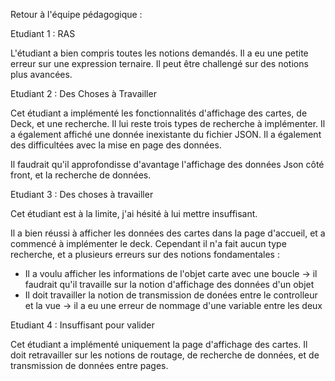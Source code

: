 Retour à l'équipe pédagogique :

Etudiant 1 : RAS

L'étudiant a bien compris toutes les notions demandés.
Il a eu une petite erreur sur une expression ternaire. Il peut être challengé sur des notions plus avancées.

Etudiant 2 : Des Choses à Travailler

Cet étudiant a implémenté les fonctionnalités d'affichage des cartes, de Deck, et une recherche.
Il lui reste trois types de recherche à implémenter.
Il a également affiché une donnée inexistante du fichier JSON.
Il a également des difficultées avec la mise en page des données.

Il faudrait qu'il approfondisse d'avantage l'affichage des données Json côté front, et la recherche de données.

Etudiant 3 : Des choses à travailler

Cet étudiant est à la limite, j'ai hésité à lui mettre insuffisant.

Il a bien réussi à afficher les données des cartes dans la page d'accueil, et a commencé à implémenter le deck.
Cependant il n'a fait aucun type recherche, et a plusieurs erreurs sur des notions fondamentales :

- Il a voulu afficher les informations de l'objet carte avec une boucle -> il faudrait qu'il travaille 
sur la notion d'affichage des données d'un objet
- Il doit travailler la notion de transmission de donées entre le controlleur et la vue -> il a eu une erreur
de nommage d'une variable entre les deux

Etudiant 4 : Insuffisant pour valider

Cet étudiant a implémenté uniquement la page d'affichage des cartes.
Il doit retravailler sur les notions de routage, de recherche de données, et de transmission de données entre pages.

